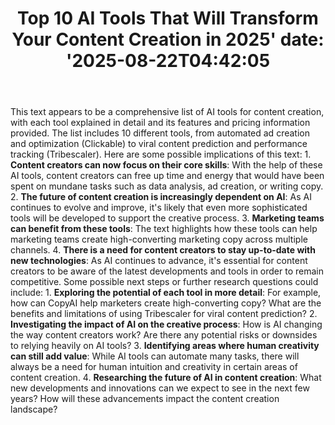 ﻿---
title: "Top 10 AI Tools That Will Transform Your Content Creation in 2025'
date: '2025-08-22T04:42:05"
category: "Markets"
summary: ""
slug: "top 10 ai tools that will transform your content creation in"
source_urls:
  - "https://techncruncher.blogspot.com/2025/01/top-10-ai-tools-that-will-transform.html"
seo:
  title: "Top 10 AI Tools That Will Transform Your Content Creation in 2025 | Hash n Hedge'
  description: '"
  keywords: ["news", "markets", "brief"]
---
This text appears to be a comprehensive list of AI tools for content creation, with each tool explained in detail and its features and pricing information provided. The list includes 10 different tools, from automated ad creation and optimization (Clickable) to viral content prediction and performance tracking (Tribescaler).  Here are some possible implications of this text:  1. **Content creators can now focus on their core skills**: With the help of these AI tools, content creators can free up time and energy that would have been spent on mundane tasks such as data analysis, ad creation, or writing copy. 2. **The future of content creation is increasingly dependent on AI**: As AI continues to evolve and improve, it's likely that even more sophisticated tools will be developed to support the creative process. 3. **Marketing teams can benefit from these tools**: The text highlights how these tools can help marketing teams create high-converting marketing copy across multiple channels. 4. **There is a need for content creators to stay up-to-date with new technologies**: As AI continues to advance, it's essential for content creators to be aware of the latest developments and tools in order to remain competitive.  Some possible next steps or further research questions could include:  1. **Exploring the potential of each tool in more detail**: For example, how can CopyAI help marketers create high-converting copy? What are the benefits and limitations of using Tribescaler for viral content prediction? 2. **Investigating the impact of AI on the creative process**: How is AI changing the way content creators work? Are there any potential risks or downsides to relying heavily on AI tools? 3. **Identifying areas where human creativity can still add value**: While AI tools can automate many tasks, there will always be a need for human intuition and creativity in certain areas of content creation. 4. **Researching the future of AI in content creation**: What new developments and innovations can we expect to see in the next few years? How will these advancements impact the content creation landscape? 
